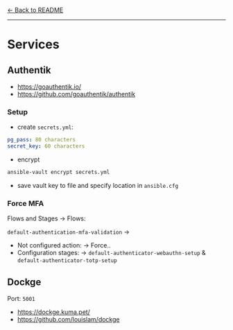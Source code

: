 [← Back to README](../README.md)  

---

# Services

## Authentik

- https://goauthentik.io/
- https://github.com/goauthentik/authentik

### Setup

- create `secrets.yml`:

```yaml
pg_pass: 80 characters
secret_key: 60 characters
```

- encrypt

```bash
ansible-vault encrypt secrets.yml
```

- save vault key to file and specify location in `ansible.cfg`

### Force MFA

Flows and Stages -> Flows:

`default-authentication-mfa-validation` ->

- Not configured action: -> Force..
- Configuration stages: -> `default-authenticator-webauthn-setup` & `default-authenticator-totp-setup`

## Dockge

Port: `5001`

- https://dockge.kuma.pet/
- https://github.com/louislam/dockge
